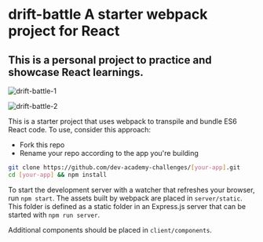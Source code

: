 # drift-battle A starter webpack project for React

This is a personal project to practice and showcase React learnings.
---

![drift-battle-1](https://user-images.githubusercontent.com/24688093/30268937-6bff4e9e-973b-11e7-907d-5a005a400680.jpg)

![drift-battle-2](https://user-images.githubusercontent.com/24688093/30315377-d62ee51a-97f7-11e7-8a31-630bdb90c1c3.jpg)


This is a starter project that uses webpack to transpile and bundle ES6 React code. To use, consider this approach:

* Fork this repo
* Rename your repo according to the app you're building

```sh
git clone https://github.com/dev-academy-challenges/[your-app].git
cd [your-app] && npm install
```

To start the development server with a watcher that refreshes your browser, run `npm start`. The assets built by webpack are placed in `server/static`. This folder is defined as a static folder in an Express.js server that can be started with `npm run server`.

Additional components should be placed in `client/components`.
